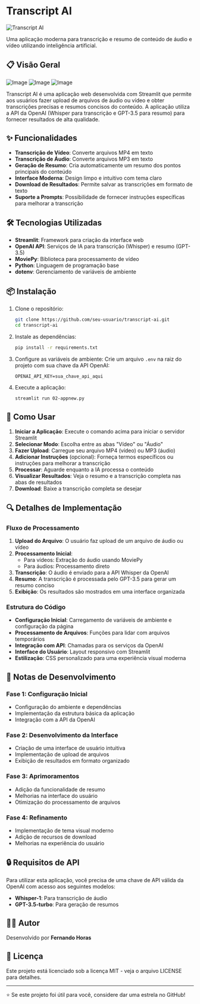 # Transcript AI

![Transcript AI](https://img.shields.io/badge/Transcript-AI-4361ee?style=for-the-badge&logo=openai)

Uma aplicação moderna para transcrição e resumo de conteúdo de áudio e vídeo utilizando inteligência artificial.

## 📋 Visão Geral


![Image](https://github.com/user-attachments/assets/5a10fc94-45d6-4c3d-b8ff-f6055a6bdedb)
![Image](https://github.com/user-attachments/assets/9292fdd5-02a2-4218-8f3a-3117e318a283)
![Image](https://github.com/user-attachments/assets/44b1da07-2395-4c66-874d-47f3ead0c4c6)

Transcript AI é uma aplicação web desenvolvida com Streamlit que permite aos usuários fazer upload de arquivos de áudio ou vídeo e obter transcrições precisas e resumos concisos do conteúdo. A aplicação utiliza a API da OpenAI (Whisper para transcrição e GPT-3.5 para resumo) para fornecer resultados de alta qualidade.

## ✨ Funcionalidades

- **Transcrição de Vídeo**: Converte arquivos MP4 em texto
- **Transcrição de Áudio**: Converte arquivos MP3 em texto
- **Geração de Resumo**: Cria automaticamente um resumo dos pontos principais do conteúdo
- **Interface Moderna**: Design limpo e intuitivo com tema claro
- **Download de Resultados**: Permite salvar as transcrições em formato de texto
- **Suporte a Prompts**: Possibilidade de fornecer instruções específicas para melhorar a transcrição

## 🛠️ Tecnologias Utilizadas

- **Streamlit**: Framework para criação da interface web
- **OpenAI API**: Serviços de IA para transcrição (Whisper) e resumo (GPT-3.5)
- **MoviePy**: Biblioteca para processamento de vídeo
- **Python**: Linguagem de programação base
- **dotenv**: Gerenciamento de variáveis de ambiente

## 📦 Instalação

1. Clone o repositório:
   ```bash
   git clone https://github.com/seu-usuario/transcript-ai.git
   cd transcript-ai
   ```

2. Instale as dependências:
   ```bash
   pip install -r requirements.txt
   ```

3. Configure as variáveis de ambiente:
   Crie um arquivo `.env` na raiz do projeto com sua chave da API OpenAI:
   ```
   OPENAI_API_KEY=sua_chave_api_aqui
   ```

4. Execute a aplicação:
   ```bash
   streamlit run 02-appnew.py
   ```

## 🚀 Como Usar

1. **Iniciar a Aplicação**: Execute o comando acima para iniciar o servidor Streamlit
2. **Selecionar Modo**: Escolha entre as abas "Vídeo" ou "Áudio"
3. **Fazer Upload**: Carregue seu arquivo MP4 (vídeo) ou MP3 (áudio)
4. **Adicionar Instruções** (opcional): Forneça termos específicos ou instruções para melhorar a transcrição
5. **Processar**: Aguarde enquanto a IA processa o conteúdo
6. **Visualizar Resultados**: Veja o resumo e a transcrição completa nas abas de resultados
7. **Download**: Baixe a transcrição completa se desejar

## 🔍 Detalhes de Implementação

### Fluxo de Processamento

1. **Upload do Arquivo**: O usuário faz upload de um arquivo de áudio ou vídeo
2. **Processamento Inicial**:
   - Para vídeos: Extração do áudio usando MoviePy
   - Para áudios: Processamento direto
3. **Transcrição**: O áudio é enviado para a API Whisper da OpenAI
4. **Resumo**: A transcrição é processada pelo GPT-3.5 para gerar um resumo conciso
5. **Exibição**: Os resultados são mostrados em uma interface organizada

### Estrutura do Código

- **Configuração Inicial**: Carregamento de variáveis de ambiente e configuração da página
- **Processamento de Arquivos**: Funções para lidar com arquivos temporários
- **Integração com API**: Chamadas para os serviços da OpenAI
- **Interface do Usuário**: Layout responsivo com Streamlit
- **Estilização**: CSS personalizado para uma experiência visual moderna

## 📝 Notas de Desenvolvimento

### Fase 1: Configuração Inicial
- Configuração do ambiente e dependências
- Implementação da estrutura básica da aplicação
- Integração com a API da OpenAI

### Fase 2: Desenvolvimento da Interface
- Criação de uma interface de usuário intuitiva
- Implementação de upload de arquivos
- Exibição de resultados em formato organizado

### Fase 3: Aprimoramentos
- Adição da funcionalidade de resumo
- Melhorias na interface do usuário
- Otimização do processamento de arquivos

### Fase 4: Refinamento
- Implementação de tema visual moderno
- Adição de recursos de download
- Melhorias na experiência do usuário

## 🔒 Requisitos de API

Para utilizar esta aplicação, você precisa de uma chave de API válida da OpenAI com acesso aos seguintes modelos:
- **Whisper-1**: Para transcrição de áudio
- **GPT-3.5-turbo**: Para geração de resumos

## 👨‍💻 Autor

Desenvolvido por **Fernando Horas**

## 📄 Licença

Este projeto está licenciado sob a licença MIT - veja o arquivo LICENSE para detalhes.

---

⭐ Se este projeto foi útil para você, considere dar uma estrela no GitHub!
